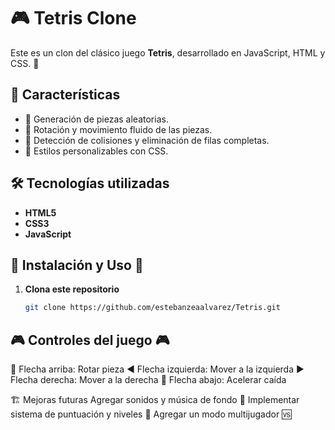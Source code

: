 # 🎮 Tetris Clone 

Este es un clon del clásico juego **Tetris**, desarrollado en JavaScript, HTML y CSS. 🚀

## 📌 Características

- 🎲 Generación de piezas aleatorias.
- 🔄 Rotación y movimiento fluido de las piezas.
- 🧱 Detección de colisiones y eliminación de filas completas.
- 🎨 Estilos personalizables con CSS.

## 🛠️ Tecnologías utilizadas
- **HTML5**
- **CSS3**
- **JavaScript** 


## 📜 Instalación y Uso 🔧

1. **Clona este repositorio**  
   ```bash
   git clone https://github.com/estebanzeaalvarez/Tetris.git

 
## 🎮 Controles del juego 🎮
🔼 Flecha arriba: Rotar pieza
◀️ Flecha izquierda: Mover a la izquierda
▶️ Flecha derecha: Mover a la derecha
🔽 Flecha abajo: Acelerar caída


🏗️ Mejoras futuras
Agregar sonidos y música de fondo 🎵
Implementar sistema de puntuación y niveles 🎯
Agregar un modo multijugador 🆚
